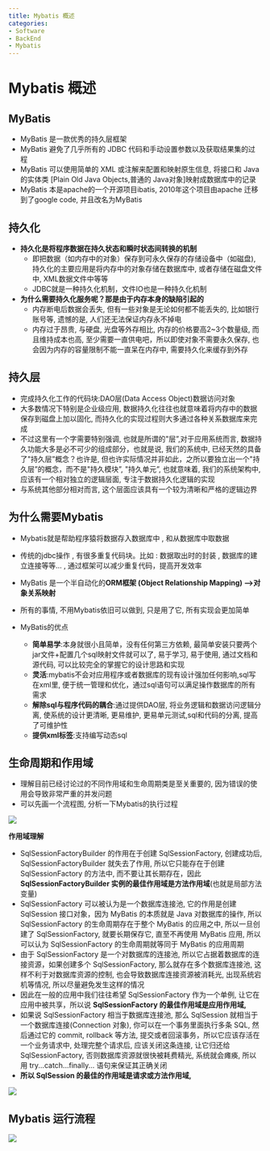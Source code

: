 ```yaml
---
title: Mybatis 概述
categories:
- Software
- BackEnd
- Mybatis
---
```

# Mybatis 概述

## MyBatis

- MyBatis 是一款优秀的持久层框架
- MyBatis 避免了几乎所有的 JDBC 代码和手动设置参数以及获取结果集的过程
- MyBatis 可以使用简单的 XML 或注解来配置和映射原生信息, 将接口和 Java 的实体类 [Plain Old Java Objects,普通的 Java对象]映射成数据库中的记录
- MyBatis 本是apache的一个开源项目ibatis, 2010年这个项目由apache 迁移到了google code, 并且改名为MyBatis

## 持久化

- **持久化是将程序数据在持久状态和瞬时状态间转换的机制**
    - 即把数据（如内存中的对象）保存到可永久保存的存储设备中（如磁盘),持久化的主要应用是将内存中的对象存储在数据库中, 或者存储在磁盘文件中, XML数据文件中等等
    - JDBC就是一种持久化机制，文件IO也是一种持久化机制
- **为什么需要持久化服务呢？那是由于内存本身的缺陷引起的**
    - 内存断电后数据会丢失, 但有一些对象是无论如何都不能丢失的, 比如银行账号等, 遗憾的是, 人们还无法保证内存永不掉电
    - 内存过于昂贵, 与硬盘, 光盘等外存相比, 内存的价格要高2~3个数量级, 而且维持成本也高, 至少需要一直供电吧，所以即使对象不需要永久保存, 也会因为内存的容量限制不能一直呆在内存中, 需要持久化来缓存到外存

## 持久层

- 完成持久化工作的代码块:DAO层(Data Access Object)数据访问对象
- 大多数情况下特别是企业级应用, 数据持久化往往也就意味着将内存中的数据保存到磁盘上加以固化, 而持久化的实现过程则大多通过各种关系数据库来完成
- 不过这里有一个字需要特别强调, 也就是所谓的"层”,对于应用系统而言, 数据持久功能大多是必不可少的组成部分，也就是说, 我们的系统中, 已经天然的具备了"持久层”概念？也许是, 但也许实际情况并非如此，之所以要独立出一个"持久层”的概念，而不是"持久模块”, "持久单元”, 也就意味着, 我们的系统架构中, 应该有一个相对独立的逻辑层面, 专注于数据持久化逻辑的实现
- 与系统其他部分相对而言, 这个层面应该具有一个较为清晰和严格的逻辑边界

## 为什么需要Mybatis

- Mybatis就是帮助程序猿将数据存入数据库中 , 和从数据库中取数据

- 传统的jdbc操作 , 有很多重复代码块。比如 : 数据取出时的封装 , 数据库的建立连接等等... , 通过框架可以减少重复代码，提高开发效率

- MyBatis 是一个半自动化的**ORM框架 (Object Relationship Mapping) -->对象关系映射**

- 所有的事情, 不用Mybatis依旧可以做到, 只是用了它, 所有实现会更加简单

- MyBatis的优点

  - **简单易学**:本身就很小且简单，没有任何第三方依赖, 最简单安装只要两个jar文件+配置几个sql映射文件就可以了, 易于学习, 易于使用, 通过文档和源代码, 可以比较完全的掌握它的设计思路和实现
  - **灵活**:mybatis不会对应用程序或者数据库的现有设计强加任何影响,sql写在xml里, 便于统一管理和优化，通过sql语句可以满足操作数据库的所有需求
  - **解除sql与程序代码的耦合**:通过提供DAO层, 将业务逻辑和数据访问逻辑分离, 使系统的设计更清晰, 更易维护, 更易单元测试,sql和代码的分离, 提高了可维护性
  - **提供xml标签**:支持编写动态sql

## 生命周期和作用域

- 理解目前已经讨论过的不同作用域和生命周期类是至关重要的, 因为错误的使用会导致非常严重的并发问题
- 可以先画一个流程图, 分析一下Mybatis的执行过程

![](https://raw.githubusercontent.com/LuShan123888/Files/main/Pictures/2020-12-10-2020-11-01-640-20201101140524628.png)

**作用域理解**

- SqlSessionFactoryBuilder 的作用在于创建 SqlSessionFactory, 创建成功后, SqlSessionFactoryBuilder 就失去了作用, 所以它只能存在于创建 SqlSessionFactory 的方法中, 而不要让其长期存在，因此 **SqlSessionFactoryBuilder 实例的最佳作用域是方法作用域**(也就是局部方法变量)
- SqlSessionFactory 可以被认为是一个数据库连接池, 它的作用是创建 SqlSession 接口对象，因为 MyBatis 的本质就是 Java 对数据库的操作, 所以 SqlSessionFactory 的生命周期存在于整个 MyBatis 的应用之中, 所以一旦创建了 SqlSessionFactory, 就要长期保存它, 直至不再使用 MyBatis 应用, 所以可以认为 SqlSessionFactory 的生命周期就等同于 MyBatis 的应用周期
- 由于 SqlSessionFactory 是一个对数据库的连接池, 所以它占据着数据库的连接资源，如果创建多个 SqlSessionFactory, 那么就存在多个数据库连接池, 这样不利于对数据库资源的控制, 也会导致数据库连接资源被消耗光, 出现系统宕机等情况, 所以尽量避免发生这样的情况
- 因此在一般的应用中我们往往希望 SqlSessionFactory 作为一个单例, 让它在应用中被共享，所以说 **SqlSessionFactory 的最佳作用域是应用作用域,**
- 如果说 SqlSessionFactory 相当于数据库连接池, 那么 SqlSession 就相当于一个数据库连接(Connection 对象), 你可以在一个事务里面执行多条 SQL, 然后通过它的 commit, rollback 等方法, 提交或者回滚事务，所以它应该存活在一个业务请求中, 处理完整个请求后, 应该关闭这条连接, 让它归还给 SqlSessionFactory, 否则数据库资源就很快被耗费精光, 系统就会瘫痪, 所以用 try...catch...finally... 语句来保证其正确关闭
- **所以 SqlSession 的最佳的作用域是请求或方法作用域,**

![](https://raw.githubusercontent.com/LuShan123888/Files/main/Pictures/2020-12-10-2020-11-01-640-20201101140524614.png)

## Mybatis 运行流程

![](https://raw.githubusercontent.com/LuShan123888/Files/main/Pictures/2020-12-10-2020-11-01-640-20201101164044465.png)